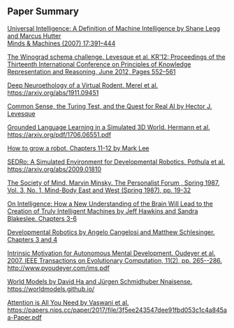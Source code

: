 Paper Summary
--

[Universal Intelligence: A Definition of Machine Intelligence by Shane Legg and Marcus Hutter  
Minds & Machines (2007) 17:391–444 ](https://github.com/ogennaesimai/ogenna.github.io/blob/main/Summary_of_Universal_Intelligence_Legg_et_al.md)  
  
[The Winograd schema challenge. Levesque et al. KR'12: Proceedings of the Thirteenth International Conference on Principles of Knowledge Representation and Reasoning, June 2012, Pages 552–561 ](https://github.com/ogennaesimai/ogenna.github.io/blob/main/Review_of_Winograd_schema_challenge_Levesque_et_al.md)

[Deep Neuroethology of a Virtual Rodent. Merel et al. https://arxiv.org/abs/1911.09451 ](https://github.com/ogennaesimai/ogenna.github.io/blob/main/Review_of_Deep_Neuroethology_of_a_Virtual_Rodent_Merel_et_al.md)

[Common Sense, the Turing Test, and the Quest for Real AI by Hector J. Levesque ](https://github.com/ogennaesimai/ogenna.github.io/blob/main/Review_of_Common_Sense_the_Turing_Test_and_the_Quest_for_Real_AI_Levesque.md)

[Grounded Language Learning in a Simulated 3D World. Hermann et al. https://arxiv.org/pdf/1706.06551.pdf ](https://github.com/ogennaesimai/ogenna.github.io/blob/main/Review_of_Grounded_Language_Learning_in_a_Simulated_3D_World_Hermann_et_al.md)

[How to grow a robot. Chapters 11-12 by Mark Lee ](https://github.com/ogennaesimai/ogenna.github.io/blob/main/Review_of_How_to_grow_a_robot_Chapters_11-12_Lee.md)

[SEDRo: A Simulated Environment for Developmental Robotics. Pothula et al. https://arxiv.org/abs/2009.01810 ](https://github.com/ogennaesimai/ogenna.github.io/blob/main/Review_of_SEDRo_A_Simulated_Environment_for_Developmental_Robotics_Pothula_et_al.md)

[The Society of Mind. Marvin Minsky. The Personalist Forum , Spring 1987, Vol. 3, No. 1, Mind-Body East and West
(Spring 1987), pp. 19-32 ](https://github.com/ogennaesimai/ogenna.github.io/blob/main/Review_of_The_Society_of_Mind_Minsky.md)

[On Intelligence: How a New Understanding of the Brain Will Lead to the Creation of Truly Intelligent Machines by Jeff Hawkins and Sandra Blakeslee. Chapters 3-6 ](https://github.com/ogennaesimai/ogenna.github.io/blob/main/Review_of_On_Intelligence_Hawkins_Blakeslee.md)

[Developmental Robotics by Angelo Cangelosi and Matthew Schlesinger. Chapters 3 and 4 ](https://github.com/ogennaesimai/ogenna.github.io/blob/main/Review_of_Developmental_Robotics_Cangelosi_Schlesinger.md)

[Intrinsic Motivation for Autonomous Mental Development. Oudeyer et al. 2007. IEEE Transactions on Evolutionary Computation, 11(2), pp. 265--286. http://www.pyoudeyer.com/ims.pdf ](https://github.com/ogennaesimai/ogenna.github.io/blob/main/Review_of_Intrinsic_Motivation_for_Autonomous_Mental_Development_Oudeyer_et_al.md)

[World Models by David Ha and Jürgen Schmidhuber Nnaisense. https://worldmodels.github.io/ ](https://github.com/ogennaesimai/ogenna.github.io/blob/main/Review_of_World_Models_Ha_Nnaisense.md)

[Attention is All You Need by Vaswani et al. https://papers.nips.cc/paper/2017/file/3f5ee243547dee91fbd053c1c4a845aa-Paper.pdf ](https://github.com/ogennaesimai/ogenna.github.io/blob/main/Review_of_Attention_is_All_You_Need_Vaswani_et_al.md)
